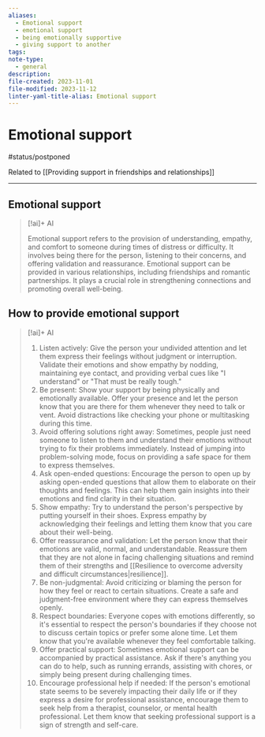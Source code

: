 ```yaml
---
aliases:
  - Emotional support
  - emotional support
  - being emotionally supportive
  - giving support to another
tags: 
note-type:
  - general
description: 
file-created: 2023-11-01
file-modified: 2023-11-12
linter-yaml-title-alias: Emotional support
---
```


# Emotional support

#status/postponed

Related to [[Providing support in friendships and relationships]]

---

## Emotional support

> [!ai]+ AI
>
> Emotional support refers to the provision of understanding, empathy, and comfort to someone during times of distress or difficulty. It involves being there for the person, listening to their concerns, and offering validation and reassurance. Emotional support can be provided in various relationships, including friendships and romantic partnerships. It plays a crucial role in strengthening connections and promoting overall well-being.

## How to provide emotional support

> [!ai]+ AI
>
> 1. Listen actively: Give the person your undivided attention and let them express their feelings without judgment or interruption. Validate their emotions and show empathy by nodding, maintaining eye contact, and providing verbal cues like "I understand" or "That must be really tough."
> 2. Be present: Show your support by being physically and emotionally available. Offer your presence and let the person know that you are there for them whenever they need to talk or vent. Avoid distractions like checking your phone or multitasking during this time.
> 3. Avoid offering solutions right away: Sometimes, people just need someone to listen to them and understand their emotions without trying to fix their problems immediately. Instead of jumping into problem-solving mode, focus on providing a safe space for them to express themselves.
> 4. Ask open-ended questions: Encourage the person to open up by asking open-ended questions that allow them to elaborate on their thoughts and feelings. This can help them gain insights into their emotions and find clarity in their situation.
> 5. Show empathy: Try to understand the person's perspective by putting yourself in their shoes. Express empathy by acknowledging their feelings and letting them know that you care about their well-being.
> 6. Offer reassurance and validation: Let the person know that their emotions are valid, normal, and understandable. Reassure them that they are not alone in facing challenging situations and remind them of their strengths and [[Resilience to overcome adversity and difficult circumstances|resilience]].
> 7. Be non-judgmental: Avoid criticizing or blaming the person for how they feel or react to certain situations. Create a safe and judgment-free environment where they can express themselves openly.
> 8. Respect boundaries: Everyone copes with emotions differently, so it's essential to respect the person's boundaries if they choose not to discuss certain topics or prefer some alone time. Let them know that you're available whenever they feel comfortable talking.
> 9. Offer practical support: Sometimes emotional support can be accompanied by practical assistance. Ask if there's anything you can do to help, such as running errands, assisting with chores, or simply being present during challenging times.
> 10. Encourage professional help if needed: If the person's emotional state seems to be severely impacting their daily life or if they express a desire for professional assistance, encourage them to seek help from a therapist, counselor, or mental health professional. Let them know that seeking professional support is a sign of strength and self-care.
